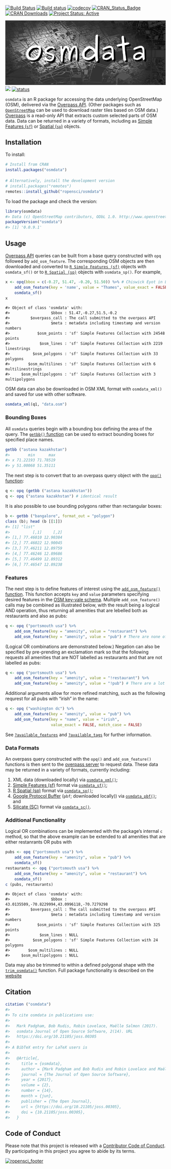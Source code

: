 <!-- README.md is generated from README.Rmd. Please edit that file -->

[![Build
Status](https://travis-ci.org/ropensci/osmdata.svg?branch=master)](https://travis-ci.org/ropensci/osmdata)
[![Build
status](https://ci.appveyor.com/api/projects/status/github/ropensci/osmdata?svg=true)](https://ci.appveyor.com/project/ropensci/osmdata)
[![codecov](https://codecov.io/gh/ropensci/osmdata/branch/master/graph/badge.svg)](https://codecov.io/gh/ropensci/osmdata)
[![CRAN\_Status\_Badge](http://www.r-pkg.org/badges/version/osmdata)](http://cran.r-project.org/web/packages/osmdata)
[![CRAN
Downloads](http://cranlogs.r-pkg.org/badges/grand-total/osmdata?color=orange)](http://cran.r-project.org/package=osmdata)
[![Project Status:
Active](http://www.repostatus.org/badges/latest/active.svg)](http://www.repostatus.org/#active)

![](./man/figures/title.png)
[![](https://badges.ropensci.org/103_status.svg)](https://github.com/ropensci/onboarding/issues/103)
[![status](http://joss.theoj.org/papers/0f59fb7eaeb2004ea510d38c00051dd3/status.svg)](http://joss.theoj.org/papers/0f59fb7eaeb2004ea510d38c00051dd3)

`osmdata` is an R package for accessing the data underlying
OpenStreetMap (OSM), delivered via the [Overpass
API](http://wiki.openstreetmap.org/wiki/Overpass_API). (Other packages
such as
[`OpenStreetMap`](https://cran.r-project.org/web/packages/OpenStreetMap/index.html)
can be used to download raster tiles based on OSM data.)
[Overpass](https://overpass-turbo.eu) is a read-only API that extracts
custom selected parts of OSM data. Data can be returned in a variety of
formats, including as [Simple Features
(`sf`)](https://cran.r-project.org/package=sf) or [Spatial
(`sp`)](https://cran.r-project.org/package=sp) objects.

## Installation

To install:

``` r
# Install from CRAN 
install.packages("osmdata")

# Alternatively, install the development version
# install.packages("remotes")
remotes::install_github("ropensci/osmdata")
```

To load the package and check the version:

``` r
library(osmdata)
#> Data (c) OpenStreetMap contributors, ODbL 1.0. http://www.openstreetmap.org/copyright
packageVersion("osmdata")
#> [1] '0.0.9.1'
```

## Usage

[Overpass API](http://wiki.openstreetmap.org/wiki/Overpass_API) queries
can be built from a base query constructed with `opq` followed by
`add_osm_feature`. The corresponding OSM objects are then downloaded and
converted to [`R Simple Features
(sf)`](https://cran.r-project.org/package=sf) objects with
`osmdata_sf()` or to [`R Spatial
(sp)`](https://cran.r-project.org/package=sp) objects with
`osmdata_sp()`. For
example,

``` r
x <- opq(bbox = c(-0.27, 51.47, -0.20, 51.50)) %>% # Chiswick Eyot in London, U.K.
    add_osm_feature(key = 'name', value = "Thames", value_exact = FALSE) %>%
    osmdata_sf()
x
```

    #> Object of class 'osmdata' with:
    #>                  $bbox : 51.47,-0.27,51.5,-0.2
    #>         $overpass_call : The call submitted to the overpass API
    #>                  $meta : metadata including timestamp and version numbers
    #>            $osm_points : 'sf' Simple Features Collection with 24548 points
    #>             $osm_lines : 'sf' Simple Features Collection with 2219 linestrings
    #>          $osm_polygons : 'sf' Simple Features Collection with 33 polygons
    #>        $osm_multilines : 'sf' Simple Features Collection with 6 multilinestrings
    #>     $osm_multipolygons : 'sf' Simple Features Collection with 3 multipolygons

OSM data can also be downloaded in OSM XML format with `osmdata_xml()`
and saved for use with other software.

``` r
osmdata_xml(q1, "data.osm")
```

### Bounding Boxes

All `osmdata` queries begin with a bounding box defining the area of the
query. The [`getbb()`
function](https://ropensci.github.io/osmdata/reference/getbb.html) can
be used to extract bounding boxes for specified place names.

``` r
getbb ("astana kazakhstan")
#>        min      max
#> x 71.22193 71.78519
#> y 51.00068 51.35111
```

The next step is to convert that to an overpass query object with the
[`opq()`
function](https://ropensci.github.io/osmdata/reference/opq.html):

``` r
q <- opq (getbb ("astana kazakhstan"))
q <- opq ("astana kazakhstan") # identical result
```

It is also possible to use bounding polygons rather than rectangular
boxes:

``` r
b <- getbb ("bangalore", format_out = "polygon")
class (b); head (b [[1]])
#> [1] "list"
#>          [,1]     [,2]
#> [1,] 77.46010 12.90384
#> [2,] 77.46022 12.90045
#> [3,] 77.46211 12.89759
#> [4,] 77.46246 12.89686
#> [5,] 77.46499 12.89312
#> [6,] 77.46547 12.89238
```

### Features

The next step is to define features of interest using the
[`add_osm_feature()`
function](https://ropensci.github.io/osmdata/reference/add_osm_feature.html).
This function accepts `key` and `value` parameters specifying desired
features in the [OSM key-vale
schema](https://wiki.openstreetmap.org/wiki/Map_Features). Multiple
`add_osm_feature()` calls may be combined as illustrated below, with the
result being a logical AND operation, thus returning all amenities that
are lebelled both as restaurants and also as pubs:

``` r
q <- opq ("portsmouth usa") %>%
    add_osm_feature(key = "amenity", value = "restaurant") %>%
    add_osm_feature(key = "amenity", value = "pub") # There are none of these
```

(Logical OR combinations are demonstrated below.) Negation can also be
specified by pre-prending an exclamation mark so that the following
requests all amenities that are NOT labelled as restaurants and that are
not labelled as pubs:

``` r
q <- opq ("portsmouth usa") %>%
    add_osm_feature(key = "amenity", value = "!restaurant") %>%
    add_osm_feature(key = "amenity", value = "!pub") # There are a lot of these
```

Additional arguments allow for more refined matching, such as the
following requrest for all pubs with “irish” in the name:

``` r
q <- opq ("washington dc") %>%
    add_osm_feature(key = "amenity", value = "pub") %>%
    add_osm_feature(key = "name", value = "irish",
                    value_exact = FALSE, match_case = FALSE)
```

See
[`?available_features`](https://ropensci.github.io/osmdata/reference/available_features.html)
and
[`?available_tags`](https://ropensci.github.io/osmdata/reference/available_tags.html)
for further information.

### Data Formats

An overpass query constructed with the `opq()` and `add_osm_feature()`
functions is then sent to the [overpass
server](https://overpass-turbo.eu) to request data. These data may be
returned in a variety of formats, currently including:

1.  XML data (downloaded locally) via
    [`osmdata_xml()`](https://ropensci.github.io/osmdata/reference/osmdata_xml.html);
2.  [Simple Features (sf)](https://cran.r-project.org/package=sf) format
    via
    [`osmdata_sf()`](https://ropensci.github.io/osmdata/reference/osmdata_sf.html);
3.  [R Spatial (sp)](https://cran.r-project.org/package=sp) format via
    [`osmdata_sp()`](https://ropensci.github.io/osmdata/reference/osmdata_sp.html);
4.  [Google Protocol
    Buffer](https://developers.google.com/protocol-buffers/) (`pbf`;
    downloaded locally)) via
    [`osmdata_pbf()`](https://ropensci.github.io/osmdata/reference/osmdata_pbf.html);
    and
5.  [Silicate (SC)](https://github.com/hypertidy/silicate) format via
    [`osmdata_sc()`](https://ropensci.github.io/osmdata/reference/osmdata_sc.html).

### Additional Functionality

Logical OR combinations can be implemented with the package’s internal
`c` method, so that the above example can be extended to all amenities
that are either restanrants OR pubs with

``` r
pubs <- opq ("portsmouth usa") %>%
    add_osm_feature(key = "amenity", value = "pub") %>%
    osmdata_sf()
restaurants <- opq ("portsmouth usa") %>%
    add_osm_feature(key = "amenity", value = "restaurant") %>%
    osmdata_sf()
c (pubs, restaurants)
```

    #> Object of class 'osmdata' with:
    #>                  $bbox : 43.0135509,-70.8229994,43.0996118,-70.7279298
    #>         $overpass_call : The call submitted to the overpass API
    #>                  $meta : metadata including timestamp and version numbers
    #>            $osm_points : 'sf' Simple Features Collection with 325 points
    #>             $osm_lines : NULL
    #>          $osm_polygons : 'sf' Simple Features Collection with 24 polygons
    #>        $osm_multilines : NULL
    #>     $osm_multipolygons : NULL

Data may also be trimmed to within a defined polygonal shape with the
[`trim_osmdata()`](https://ropensci.github.io/osmdata/reference/trim_osmdata.html)
function. Full package functionality is described on the
[website](https://ropensci.github.io/osmdata/)

## Citation

``` r
citation ("osmdata")
#> 
#> To cite osmdata in publications use:
#> 
#>   Mark Padgham, Bob Rudis, Robin Lovelace, Maëlle Salmon (2017).
#>   osmdata Journal of Open Source Software, 2(14). URL
#>   https://doi.org/10.21105/joss.00305
#> 
#> A BibTeX entry for LaTeX users is
#> 
#>   @Article{,
#>     title = {osmdata},
#>     author = {Mark Padgham and Bob Rudis and Robin Lovelace and Maëlle Salmon},
#>     journal = {The Journal of Open Source Software},
#>     year = {2017},
#>     volume = {2},
#>     number = {14},
#>     month = {jun},
#>     publisher = {The Open Journal},
#>     url = {https://doi.org/10.21105/joss.00305},
#>     doi = {10.21105/joss.00305},
#>   }
```

## Code of Conduct

Please note that this project is released with a [Contributor Code of
Conduct](CODE_OF_CONDUCT.md). By participating in this project you agree
to abide by its
terms.

[![ropensci\_footer](http://ropensci.org/public_images/github_footer.png)](http://ropensci.org)

